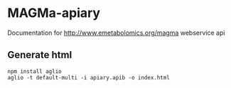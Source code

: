 MAGMa-apiary
============

Documentation for http://www.emetabolomics.org/magma webservice api

Generate html
-------------

    npm install aglio
    aglio -t default-multi -i apiary.apib -o index.html

